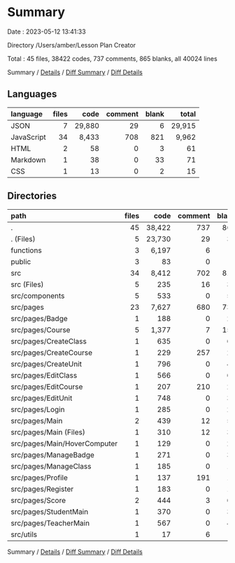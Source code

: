 # Summary

Date : 2023-05-12 13:41:33

Directory /Users/amber/Lesson Plan Creator

Total : 45 files,  38422 codes, 737 comments, 865 blanks, all 40024 lines

Summary / [Details](details.md) / [Diff Summary](diff.md) / [Diff Details](diff-details.md)

## Languages
| language | files | code | comment | blank | total |
| :--- | ---: | ---: | ---: | ---: | ---: |
| JSON | 7 | 29,880 | 29 | 6 | 29,915 |
| JavaScript | 34 | 8,433 | 708 | 821 | 9,962 |
| HTML | 2 | 58 | 0 | 3 | 61 |
| Markdown | 1 | 38 | 0 | 33 | 71 |
| CSS | 1 | 13 | 0 | 2 | 15 |

## Directories
| path | files | code | comment | blank | total |
| :--- | ---: | ---: | ---: | ---: | ---: |
| . | 45 | 38,422 | 737 | 865 | 40,024 |
| . (Files) | 5 | 23,730 | 29 | 36 | 23,795 |
| functions | 3 | 6,197 | 6 | 8 | 6,211 |
| public | 3 | 83 | 0 | 4 | 87 |
| src | 34 | 8,412 | 702 | 817 | 9,931 |
| src (Files) | 5 | 235 | 16 | 31 | 282 |
| src/components | 5 | 533 | 0 | 50 | 583 |
| src/pages | 23 | 7,627 | 680 | 730 | 9,037 |
| src/pages/Badge | 1 | 188 | 0 | 21 | 209 |
| src/pages/Course | 5 | 1,377 | 7 | 153 | 1,537 |
| src/pages/CreateClass | 1 | 635 | 0 | 66 | 701 |
| src/pages/CreateCourse | 1 | 229 | 257 | 24 | 510 |
| src/pages/CreateUnit | 1 | 796 | 0 | 40 | 836 |
| src/pages/EditClass | 1 | 566 | 0 | 65 | 631 |
| src/pages/EditCourse | 1 | 207 | 210 | 27 | 444 |
| src/pages/EditUnit | 1 | 748 | 0 | 38 | 786 |
| src/pages/Login | 1 | 285 | 0 | 22 | 307 |
| src/pages/Main | 2 | 439 | 12 | 55 | 506 |
| src/pages/Main (Files) | 1 | 310 | 12 | 32 | 354 |
| src/pages/Main/HoverComputer | 1 | 129 | 0 | 23 | 152 |
| src/pages/ManageBadge | 1 | 271 | 0 | 33 | 304 |
| src/pages/ManageClass | 1 | 185 | 0 | 18 | 203 |
| src/pages/Profile | 1 | 137 | 191 | 15 | 343 |
| src/pages/Register | 1 | 183 | 0 | 18 | 201 |
| src/pages/Score | 2 | 444 | 3 | 63 | 510 |
| src/pages/StudentMain | 1 | 370 | 0 | 30 | 400 |
| src/pages/TeacherMain | 1 | 567 | 0 | 42 | 609 |
| src/utils | 1 | 17 | 6 | 6 | 29 |

Summary / [Details](details.md) / [Diff Summary](diff.md) / [Diff Details](diff-details.md)